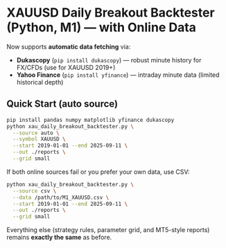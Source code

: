 # XAUUSD Daily Breakout Backtester (Python, M1) — with Online Data

Now supports **automatic data fetching** via:
- **Dukascopy** (`pip install dukascopy`) — robust minute history for FX/CFDs (use for XAUUSD 2019+)
- **Yahoo Finance** (`pip install yfinance`) — intraday minute data (limited historical depth)

## Quick Start (auto source)
```bash
pip install pandas numpy matplotlib yfinance dukascopy
python xau_daily_breakout_backtester.py \
  --source auto \
  --symbol XAUUSD \
  --start 2019-01-01 --end 2025-09-11 \
  --out ./reports \
  --grid small
```

If both online sources fail or you prefer your own data, use CSV:
```bash
python xau_daily_breakout_backtester.py \
  --source csv \
  --data /path/to/M1_XAUUSD.csv \
  --start 2019-01-01 --end 2025-09-11 \
  --out ./reports \
  --grid small
```

Everything else (strategy rules, parameter grid, and MT5-style reports) remains **exactly the same** as before.
